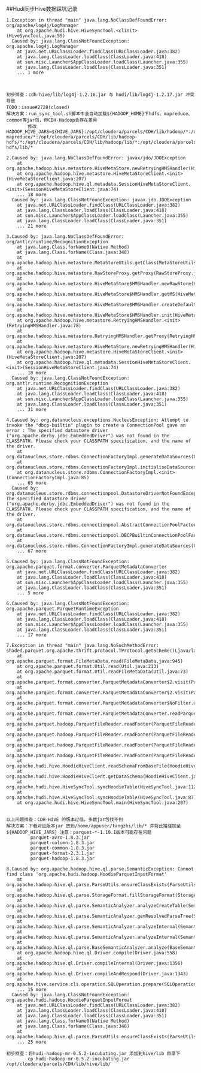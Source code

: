 ##Hudi同步Hive数据踩坑记录

    1.Exception in thread "main" java.lang.NoClassDefFoundError: org/apache/log4j/LogManager
      	at org.apache.hudi.hive.HiveSyncTool.<clinit>(HiveSyncTool.java:55)
      Caused by: java.lang.ClassNotFoundException: org.apache.log4j.LogManager
      	at java.net.URLClassLoader.findClass(URLClassLoader.java:382)
      	at java.lang.ClassLoader.loadClass(ClassLoader.java:418)
      	at sun.misc.Launcher$AppClassLoader.loadClass(Launcher.java:355)
      	at java.lang.ClassLoader.loadClass(ClassLoader.java:351)
      	... 1 more
      	
    
    
    初步排查：cdh-hive/lib/log4j-1.2.16.jar 与 hudi/lib/log4j-1.2.17.jar 冲突导致
    TODO：issue#2728(closed)
    解决方案：run_sync_tool.sh脚本中会自动加载${HADOOP_HOME}下hdfs、mapreduce、common等jar包，但CDH-Hadoop会存在差异
            修改 HADOOP_HIVE_JARS=${HIVE_JARS}:/opt/cloudera/parcels/CDH/lib/hadoop/*:/opt/cloudera/parcels/CDH/lib/hadoop-mapreduce/*:/opt/cloudera/parcels/CDH/lib/hadoop-hdfs/*:/opt/cloudera/parcels/CDH/lib/hadoop/lib/*:/opt/cloudera/parcels/CDH/lib/hadoop-hdfs/lib/*
            
    2.Caused by: java.lang.NoClassDefFoundError: javax/jdo/JDOException
      	at org.apache.hadoop.hive.metastore.HiveMetaStore.newRetryingHMSHandler(HiveMetaStore.java:6480)
      	at org.apache.hadoop.hive.metastore.HiveMetaStoreClient.<init>(HiveMetaStoreClient.java:207)
      	at org.apache.hadoop.hive.ql.metadata.SessionHiveMetaStoreClient.<init>(SessionHiveMetaStoreClient.java:74)
      	... 18 more
      Caused by: java.lang.ClassNotFoundException: javax.jdo.JDOException
      	at java.net.URLClassLoader.findClass(URLClassLoader.java:382)
      	at java.lang.ClassLoader.loadClass(ClassLoader.java:418)
      	at sun.misc.Launcher$AppClassLoader.loadClass(Launcher.java:355)
      	at java.lang.ClassLoader.loadClass(ClassLoader.java:351)
      	... 21 more
    
    3.Caused by: java.lang.NoClassDefFoundError: org/antlr/runtime/RecognitionException
      	at java.lang.Class.forName0(Native Method)
      	at java.lang.Class.forName(Class.java:348)
      	at org.apache.hadoop.hive.metastore.MetaStoreUtils.getClass(MetaStoreUtils.java:1528)
      	at org.apache.hadoop.hive.metastore.RawStoreProxy.getProxy(RawStoreProxy.java:66)
      	at org.apache.hadoop.hive.metastore.HiveMetaStore$HMSHandler.newRawStore(HiveMetaStore.java:682)
      	at org.apache.hadoop.hive.metastore.HiveMetaStore$HMSHandler.getMS(HiveMetaStore.java:660)
      	at org.apache.hadoop.hive.metastore.HiveMetaStore$HMSHandler.createDefaultDB(HiveMetaStore.java:709)
      	at org.apache.hadoop.hive.metastore.HiveMetaStore$HMSHandler.init(HiveMetaStore.java:508)
      	at org.apache.hadoop.hive.metastore.RetryingHMSHandler.<init>(RetryingHMSHandler.java:78)
      	at org.apache.hadoop.hive.metastore.RetryingHMSHandler.getProxy(RetryingHMSHandler.java:84)
      	at org.apache.hadoop.hive.metastore.HiveMetaStore.newRetryingHMSHandler(HiveMetaStore.java:6481)
      	at org.apache.hadoop.hive.metastore.HiveMetaStoreClient.<init>(HiveMetaStoreClient.java:207)
      	at org.apache.hadoop.hive.ql.metadata.SessionHiveMetaStoreClient.<init>(SessionHiveMetaStoreClient.java:74)
      	... 18 more
      Caused by: java.lang.ClassNotFoundException: org.antlr.runtime.RecognitionException
      	at java.net.URLClassLoader.findClass(URLClassLoader.java:382)
      	at java.lang.ClassLoader.loadClass(ClassLoader.java:418)
      	at sun.misc.Launcher$AppClassLoader.loadClass(Launcher.java:355)
      	at java.lang.ClassLoader.loadClass(ClassLoader.java:351)
      	... 31 more

    4.Caused by: org.datanucleus.exceptions.NucleusException: Attempt to invoke the "dbcp-builtin" plugin to create a ConnectionPool gave an error : The specified datastore driver ("org.apache.derby.jdbc.EmbeddedDriver") was not found in the CLASSPATH. Please check your CLASSPATH specification, and the name of the driver.
      	at org.datanucleus.store.rdbms.ConnectionFactoryImpl.generateDataSources(ConnectionFactoryImpl.java:259)
      	at org.datanucleus.store.rdbms.ConnectionFactoryImpl.initialiseDataSources(ConnectionFactoryImpl.java:131)
      	at org.datanucleus.store.rdbms.ConnectionFactoryImpl.<init>(ConnectionFactoryImpl.java:85)
      	... 65 more
      Caused by: org.datanucleus.store.rdbms.connectionpool.DatastoreDriverNotFoundException: The specified datastore driver ("org.apache.derby.jdbc.EmbeddedDriver") was not found in the CLASSPATH. Please check your CLASSPATH specification, and the name of the driver.
      	at org.datanucleus.store.rdbms.connectionpool.AbstractConnectionPoolFactory.loadDriver(AbstractConnectionPoolFactory.java:58)
      	at org.datanucleus.store.rdbms.connectionpool.DBCPBuiltinConnectionPoolFactory.createConnectionPool(DBCPBuiltinConnectionPoolFactory.java:49)
      	at org.datanucleus.store.rdbms.ConnectionFactoryImpl.generateDataSources(ConnectionFactoryImpl.java:238)
      	... 67 more
      	
    5.Caused by: java.lang.ClassNotFoundException: org.apache.parquet.format.converter.ParquetMetadataConverter
      	at java.net.URLClassLoader.findClass(URLClassLoader.java:382)
      	at java.lang.ClassLoader.loadClass(ClassLoader.java:418)
      	at sun.misc.Launcher$AppClassLoader.loadClass(Launcher.java:355)
      	at java.lang.ClassLoader.loadClass(ClassLoader.java:351)
      	... 5 more
      	
    6.Caused by: java.lang.ClassNotFoundException: org.apache.parquet.ParquetRuntimeException
      	at java.net.URLClassLoader.findClass(URLClassLoader.java:382)
      	at java.lang.ClassLoader.loadClass(ClassLoader.java:418)
      	at sun.misc.Launcher$AppClassLoader.loadClass(Launcher.java:355)
      	at java.lang.ClassLoader.loadClass(ClassLoader.java:351)
      	... 17 more

    7.Exception in thread "main" java.lang.NoSuchMethodError: shaded.parquet.org.apache.thrift.protocol.TProtocol.getScheme()Ljava/lang/Class;
      	at org.apache.parquet.format.FileMetaData.read(FileMetaData.java:945)
      	at org.apache.parquet.format.Util.read(Util.java:213)
      	at org.apache.parquet.format.Util.readFileMetaData(Util.java:73)
      	at org.apache.parquet.format.converter.ParquetMetadataConverter$2.visit(ParquetMetadataConverter.java:866)
      	at org.apache.parquet.format.converter.ParquetMetadataConverter$2.visit(ParquetMetadataConverter.java:863)
      	at org.apache.parquet.format.converter.ParquetMetadataConverter$NoFilter.accept(ParquetMetadataConverter.java:746)
      	at org.apache.parquet.format.converter.ParquetMetadataConverter.readParquetMetadata(ParquetMetadataConverter.java:863)
      	at org.apache.parquet.hadoop.ParquetFileReader.readFooter(ParquetFileReader.java:532)
      	at org.apache.parquet.hadoop.ParquetFileReader.readFooter(ParquetFileReader.java:505)
      	at org.apache.parquet.hadoop.ParquetFileReader.readFooter(ParquetFileReader.java:499)
      	at org.apache.parquet.hadoop.ParquetFileReader.readFooter(ParquetFileReader.java:448)
      	at org.apache.hudi.hive.HoodieHiveClient.readSchemaFromBaseFile(HoodieHiveClient.java:454)
      	at org.apache.hudi.hive.HoodieHiveClient.getDataSchema(HoodieHiveClient.java:357)
      	at org.apache.hudi.hive.HiveSyncTool.syncHoodieTable(HiveSyncTool.java:112)
      	at org.apache.hudi.hive.HiveSyncTool.syncHoodieTable(HiveSyncTool.java:87)
      	at org.apache.hudi.hive.HiveSyncTool.main(HiveSyncTool.java:207)


    以上问题排查：CDH-HIVE 的版本过低，多数jar包找不到
    解决方案：下载对应版本jar 放到/home/appuser/tangzhi/lib/* 并将此路径加至${HADOOP_HIVE_JARS} 注意：parquet-*-1.10.1版本可能存在问题
             parquet-avro-1.8.3.jar
             parquet-column-1.8.3.jar
             parquet-common-1.8.3.jar
             parquet-format-2.3.1.jar
             parquet-hadoop-1.8.3.jar
             
    8.Caused by: org.apache.hadoop.hive.ql.parse.SemanticException: Cannot find class 'org.apache.hudi.hadoop.HoodieParquetInputFormat'
      	at org.apache.hadoop.hive.ql.parse.ParseUtils.ensureClassExists(ParseUtils.java:227)
      	at org.apache.hadoop.hive.ql.parse.StorageFormat.fillStorageFormat(StorageFormat.java:57)
      	at org.apache.hadoop.hive.ql.parse.SemanticAnalyzer.analyzeCreateTable(SemanticAnalyzer.java:10904)
      	at org.apache.hadoop.hive.ql.parse.SemanticAnalyzer.genResolvedParseTree(SemanticAnalyzer.java:10142)
      	at org.apache.hadoop.hive.ql.parse.SemanticAnalyzer.analyzeInternal(SemanticAnalyzer.java:10223)
      	at org.apache.hadoop.hive.ql.parse.SemanticAnalyzer.analyzeInternal(SemanticAnalyzer.java:10108)
      	at org.apache.hadoop.hive.ql.parse.BaseSemanticAnalyzer.analyze(BaseSemanticAnalyzer.java:223)
      	at org.apache.hadoop.hive.ql.Driver.compile(Driver.java:558)
      	at org.apache.hadoop.hive.ql.Driver.compileInternal(Driver.java:1356)
      	at org.apache.hadoop.hive.ql.Driver.compileAndRespond(Driver.java:1343)
      	at org.apache.hive.service.cli.operation.SQLOperation.prepare(SQLOperation.java:185)
      	... 15 more
      Caused by: java.lang.ClassNotFoundException: org.apache.hudi.hadoop.HoodieParquetInputFormat
      	at java.net.URLClassLoader.findClass(URLClassLoader.java:382)
      	at java.lang.ClassLoader.loadClass(ClassLoader.java:418)
      	at java.lang.ClassLoader.loadClass(ClassLoader.java:351)
      	at java.lang.Class.forName0(Native Method)
      	at java.lang.Class.forName(Class.java:348)
      	at org.apache.hadoop.hive.ql.parse.ParseUtils.ensureClassExists(ParseUtils.java:225)
      	... 25 more
      	
    初步排查：将hudi-hadoop-mr-0.5.2-incubating.jar 添加到hive/lib 目录下
            cp hudi-hadoop-mr-0.5.2-incubating.jar /opt/cloudera/parcels/CDH/lib/hive/lib/

    
    